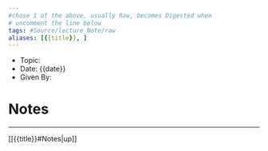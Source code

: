 ```yaml
---
#chose 1 of the above, usually Raw, becomes Digested when
# uncomment the line below
tags: #Source/lecture_Note/raw
aliases: [{{title}}, ] 
---
```

<!--topic should reference the big themes of a certain lecture, not necessarily the Title of the Course -->
* Topic:
* Date: {{date}}
* Given By: 


# Notes 
<!-- hello -->

---
[[{{title}}#Notes|up]]